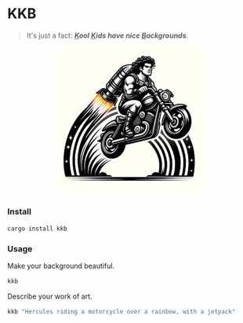 # KKB

> It's just a fact: _**<u>K</u>ool <u>K</u>ids have nice <u>B</u>ackgrounds**_.

<p align="center">
  <img src="./assets/image.png" width="300" height="300">
</p>

### Install

```bash
cargo install kkb
```

### Usage

Make your background beautiful.

```bash
kkb
```

Describe your work of art.

```bash
kkb "Hercules riding a motorcycle over a rainbow, with a jetpack"
```

